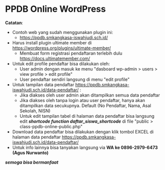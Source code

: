 # PPDB Online WordPress

**Catatan**:
- Contoh web yang sudah menggunakan plugin ini:
    * https://ppdb.smkangkasa-iswahjudi.sch.id/
- Harus install plugin ultimate member di https://wordpress.org/plugins/ultimate-member/
    * Membuat form registrasi pendaftaran terlebih dulu https://docs.ultimatemember.com/
- Untuk edit profile pendaftar bisa dilakukan oleh: 
    * User admin dengan masuk ke menu "dasboard wp-admin > users > view profile > edit profile"
    * User pendaftar sendiri langsung di menu "edit profile"
- Untuk tampilan data pendaftar https://ppdb.smkangkasa-iswahjudi.sch.id/data-pendaftar/ :
    * Jika diakses oleh user admin akan ditampilkan semua data pendaftar
    * Jika diakses oleh tanpa login atau user pendaftar, hanya akan ditampilkan data secukupnya. Default (No Pendaftar, Nama, Asal Sekolah, NISN)
    * Untuk edit tampilan tabel di halaman data pendaftar bisa langsung edit ***shortcode function daftar_siswa_shortcode*** di file "public > class-ppdb-online-public.php"
- Download data pendaftar bisa dilakukan dengan klik tombol EXCEL di halaman data pendaftar https://ppdb.smkangkasa-iswahjudi.sch.id/data-pendaftar/
- Untuk info lainnya bisa tanyakan langsung via **WA ke 0896-2979-6473 (Agus Nurwanto)**

***semoga bisa bermanfaat***

